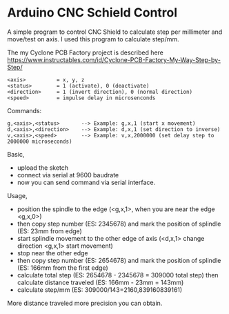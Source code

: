 # Arduino CNC Schield Control
A simple program to control CNC Shield to calculate step per millimeter and move/test on axis.
I used this program to calculate step/mm.

The my Cyclone PCB Factory project is described here 
https://www.instructables.com/id/Cyclone-PCB-Factory-My-Way-Step-by-Step/

```
<axis> 			= x, y, z
<status> 		= 1 (activate), 0 (deactivate)
<direction> 	= 1 (invert direction), 0 (normal direction)
<speed> 		= impulse delay in microsenconds
```

Commands:
```
g,<axis>,<status> 		--> Example: g,x,1 (start x movement)
d,<axis>,<direction> 	--> Example: d,x,1 (set direction to inverse)
v,<axis>,<speed> 		--> Example: v,x,2000000 (set delay step to 2000000 microseconds)
```

Basic,
 - upload the sketch
 - connect via serial at 9600 baudrate
 - now you can send command via serial interface.

Usage, 
 - position the spindle to the edge (<g,x,1>, when you are near the edge <g,x,0>) 
 - then copy step number (ES: 2345678) and mark the position of splindle (ES: 23mm from edge)
 - start splindle movement to the other edge of axis (<d,x,1> change direction <g,x,1> start movement) 
 - stop near the other edge 
 - then copy step number (ES: 2654678) and mark the position of splindle (ES: 166mm from the first edge)
 - calculate total step (ES: 2654678 - 2345678 = 309000 total step) then calculate distance traveled (ES: 166mm - 23mm = 143mm)
 - calculate step/mm (ES: 309000/143=2160,839160839161)
 
More distance traveled more precision you can obtain.
